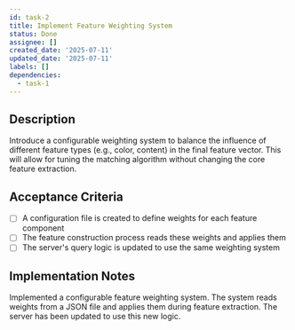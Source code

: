 ```yaml
---
id: task-2
title: Implement Feature Weighting System
status: Done
assignee: []
created_date: '2025-07-11'
updated_date: '2025-07-11'
labels: []
dependencies:
  - task-1
---
```


## Description

Introduce a configurable weighting system to balance the influence of different feature types (e.g., color, content) in the final feature vector. This will allow for tuning the matching algorithm without changing the core feature extraction.

## Acceptance Criteria

- [ ] A configuration file is created to define weights for each feature component
- [ ] The feature construction process reads these weights and applies them
- [ ] The server's query logic is updated to use the same weighting system

## Implementation Notes

Implemented a configurable feature weighting system. The system reads weights from a JSON file and applies them during feature extraction. The server has been updated to use this new logic.
